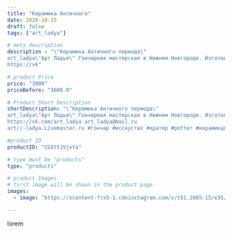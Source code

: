 ```yaml
---
title: "Керамика Античного"
date: 2020-10-15
draft: false
tags: ["art_ladya"]

# meta description
description : "\"Керамика Античного периода\" 
art_ladya\"Арт Ладья\" Гончарная мастерская в Нижнем Новгороде. Изготовление керамики и мастер//-классы по обучению. 
https://vk"

# product Price
price: "3000"
priceBefore: "3600.0"

# Product Short Description
shortDescription: "\"Керамика Античного периода\" 
art_ladya\"Арт Ладья\" Гончарная мастерская в Нижнем Новгороде. Изготовление керамики и мастер//-классы по обучению. 
https://vk.com/art_ladya art_ladya@mail.ru 
art//-ladya.Livemaster.ru #гончар #исскуство #кратер #potter #керамикадляинтерьера #керамикаручнаяработа #керамиканазаказ #handmade #ancientceramics #керамика #эксклюзивнаякерамика #greece #painter #dishes #decor #ceramicar #nntoday #claygoods #restaurant #earthenware #ceramic #design #antiquity #античнаякерамика #ceramicart #exclusive #античность #clay #авторскаякерамика"

#product ID
productID: "CGXttJVjxYa"

# type must be "products"
type: "products"

# product Images
# first image will be shown in the product page
images:
  - image: "https://scontent-frx5-1.cdninstagram.com/v/t51.2885-15/e35/121520523_681728782740263_7657589169439849627_n.jpg?_nc_ht=scontent-frx5-1.cdninstagram.com&_nc_cat=111&_nc_ohc=DsA_gA1BEAsAX8_ofQP&edm=APU89FABAAAA&ccb=7-4&oh=ec37d39262350f531d1c31a48e8ad15b&oe=612C50E3&_nc_sid=86f79a&ig_cache_key=MjQyMDYwNDMzOTIyOTc1OTAwMg%3D%3D.2-ccb7-4"

---
```

lorem
